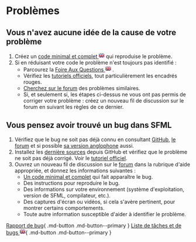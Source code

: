 # Problèmes

## Vous n'avez aucune idée de la cause de votre problème

1. Créez un [code minimal et complet ![EN](../images/icons/flag-en.png)](http://en.sfml-dev.org/forums/index.php?topic=5559.msg36368#msg36368) qui reproduise le problème.
2. Si en réduisant votre code le problème n'est toujours pas identifié :
    - Parcourez la [Foire Aux Questions ![EN](../images/icons/flag-en.png)](../faq/index.md) .
    - Vérifiez les [tutoriels officiels](../tutorials/3.0/index.md), tout particulièrement les encadrés rouges.
    - [Cherchez sur le forum](http://fr.sfml-dev.org/forums/index.php?action=search) des problèmes similaires.
    - Si, et seulement si, les étapes ci-dessus ne vous ont pas permis de corriger votre problème : créez un nouveau fil de discussion sur le forum en suivant les règles de ce dernier.

## Vous pensez avoir trouvé un bug dans SFML

1. Vérifiez que le bug ne soit pas déjà connu en consultant [GitHub](https://github.com/SFML/SFML/issues), [le forum](http://fr.sfml-dev.org/forums/index.php?action=search) et si possible [sa version anglophone](http://en.sfml-dev.org/forums/index.php?action=search) aussi.
2. Installez les [dernière sources](https://github.com/SFML/SFML) depuis GitHub et vérifiez que le problème ne soit pas déjà corrigé. Voir le [tutoriel officiel](../tutorials/3.0/getting-started/cmake.md).
3. Ouvrez un nouveau fil de discussion sur le [forum](http://fr.sfml-dev.org/forums/) dans la rubrique d'aide appropriée, et donnez les informations suivantes :
    - [Un code minimal et complet](http://en.sfml-dev.org/forums/index.php?topic=5559.msg36368#msg36368) qui fait apparaître le bug.
    - Des instructions pour reproduire le bug.
    - Des informations sur votre environnement (système d'exploitation, version de SFML, compilateur, etc.).
    - Des captures d'écran ou vidéos, si cela s'avère pertinent, pour montrer certains comportements.
    - Toute autre information susceptible d'aider à identifier le problème.

[Rapport de bug](http://fr.sfml-dev.org/forums/index.php#c7 "Aller au forum."){ .md-button .md-button--primary } [Liste de tâches et de bugs ![EN](../images/icons/flag-en.png)](https://github.com/SFML/SFML/issues "Aller à la liste de tâches / bugs."){ .md-button .md-button--primary }